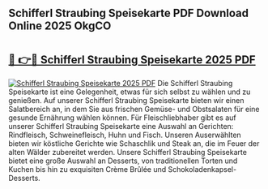 ## Schifferl Straubing Speisekarte PDF Download Online 2025 OkgCO

# <h2><a href="http://gc5vxa.nevu.top/?p=Schifferl+Straubing+Speisekarte">🔗 👉🔴 Schifferl Straubing Speisekarte 2025 PDF</a></h2>

[![Schifferl Straubing Speisekarte 2025 PDF](https://i.imgur.com/dBaPXMq.png)](http://gc5vxa.nevu.top/?p=Schifferl+Straubing+Speisekarte)
Die Schifferl Straubing Speisekarte ist eine Gelegenheit, etwas für sich selbst zu wählen und zu genießen. Auf unserer Schifferl Straubing Speisekarte bieten wir einen Salatbereich an, in dem Sie aus frischen Gemüse- und Obstsalaten für eine gesunde Ernährung wählen können. Für Fleischliebhaber gibt es auf unserer Schifferl Straubing Speisekarte eine Auswahl an Gerichten: Rindfleisch, Schweinefleisch, Huhn und Fisch. Unseren Auserwählten bieten wir köstliche Gerichte wie Schaschlik und Steak an, die im Feuer der alten Wälder zubereitet werden. Unsere Schifferl Straubing Speisekarte bietet eine große Auswahl an Desserts, von traditionellen Torten und Kuchen bis hin zu exquisiten Crème Brûlée und Schokoladenkapsel-Desserts.
